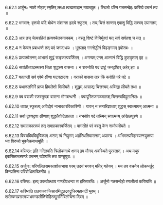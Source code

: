 6.62.1
अर्जुनः:
नष्टो मोहस् स्मृतिर् लब्धा त्वत्प्रसादान् मयाच्युत ।
स्थितो ऽस्मि गतसन्देहः करिष्ये वचनं तव ॥


6.62.2
भगवान्:
वृत्तयो यदि बोधेन संशान्ता हृदये स्फुटम् ।
तच् चित्तं शान्तम् एवाशु विद्धि सत्त्वम् उपागतम् ॥


6.62.3
अत्र तच् चेत्यरहितं प्रत्यक्चेतननामकम् ।
वस्तु शिष्टं विनिर्मुक्तं यत् सर्वं सर्वतश् च यत् ॥


6.62.4
न केचन प्रबाधन्ते तत् पदं जगदाधयः ।
भूतलाद् गगनोड्डीनं विहङ्गमम् इवोतवः ॥


6.62.5
प्रत्यक्चेतनम् आभासं शुद्धं सङ्कल्पवर्जितम् ।
अगम्यम् एनम् आत्मानं विद्धि दुष्टदृशाम् इह ॥


6.62.6
सर्वातीतपदस्थस्य चिता शुद्धस्य वासना ।
न शक्नोति पदं द्रष्टुं जनदृष्टिर् अहेर् इव ॥


6.62.7
यत्प्राप्तौ सर्व एवेमे क्षीणा घटपटादयः ।
वराकी वासना तत्र किं करोति परे पदे ॥


6.62.8
यथानलगिरिं प्राप्य हिमलेशो विलीयते ।
शुद्धम् आसाद्य चित्तत्त्वम् अविद्या लीयते तथा ॥


6.62.9
क्व वराकी रजस्तुच्छा वासना भोगबन्धनी ।
क्वापूरितजगज्जालश् चित्तत्त्वविपुलानिलः ॥


6.62.10
तावत् स्फुरत्य् अविद्येयं नानाकारविकारिणी ।
यावन् न सम्परिज्ञातश् शुद्धस् स्वात्मायम् आत्मना ॥


6.62.11
सर्वा दृश्यदृशः क्षीणाश् शुद्धतैवोदितातता ।
नभसीव पदे तस्मिन् स्वात्मन्य् अखिलपूरणे ॥


6.62.12
समग्राकाररूपं तत् समग्राकारवर्जितम् ।
वागतीतं परं वस्तु केन नामोपमीयते ॥


6.62.13
विषयविषविषूचिकाम् अतस् त्वं निपुणम् अहंस्थितिवासनाम् अपास्य ।
अभिमतपरिहारयत्नयुक्त्या भव विरुजो भुवनैकनाथमूर्तिः ॥


6.62.14
वसिष्ठः:
इति गदितवति त्रिलोकनाथे क्षणम् इव मौनम् अवस्थिते पुरस्तात् ।
अथ मधुप इवासिताब्जषण्डे वचनम् उपैष्यति तत्र पाण्डुपुत्रः ॥


6.62.15
अर्जुनः:
परिगलितसमस्तशोकभावा परम् उदयं भगवन् मतिर् गतेयम् ।
मम तव वचनेन लोकभर्तुर् दिनपतिना परिबोधिताब्जिनीव ॥


6.62.16
वसिष्ठः:
इत्य् उक्त्वोत्थाय गाण्डीवधन्वा स हरिसारथिः ।
अर्जुनो गतसन्देहो रणलीलां करिष्यति ॥


6.62.17
करिष्यति क्षतगजवाजिसारथिद्रुतद्रवद्रुधिरमहानदीं भुवम् ।
शरोत्करप्रसरमयाभ्रमण्डलीतिरोहितद्युमणिविलोचनां दिवम् ॥

